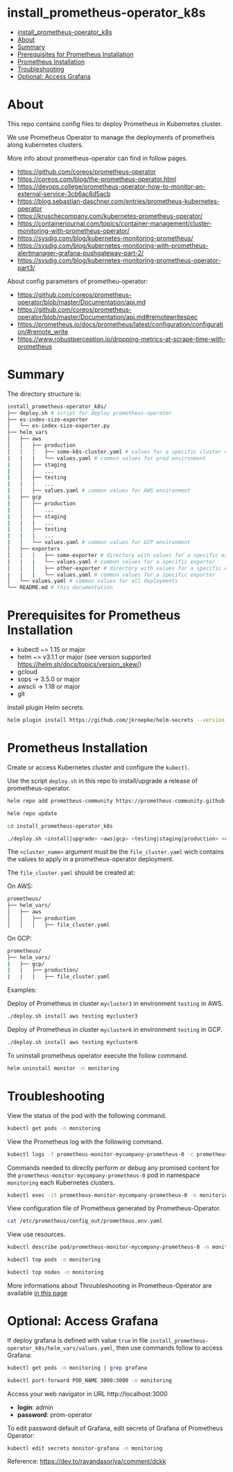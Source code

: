 # install_prometheus-operator_k8s

<!-- TOC -->

- [install_prometheus-operator_k8s](#install_prometheus-operator_k8s)
- [About](#about)
- [Summary](#summary)
- [Prerequisites for Prometheus Installation](#prerequisites-for-prometheus-installation)
- [Prometheus Installation](#prometheus-installation)
- [Troubleshooting](#troubleshooting)
- [Optional: Access Grafana](#optional-access-grafana)

<!-- TOC -->

# About

This repo contains config files to deploy Prometheus in Kubernetes cluster.

We use Prometheus Operator to manage the deployments of prometheis along kubernetes clusters.

More info about prometheus-operator can find in follow pages.

* https://github.com/coreos/prometheus-operator
* https://coreos.com/blog/the-prometheus-operator.html
* https://devops.college/prometheus-operator-how-to-monitor-an-external-service-3cb6ac8d5acb
* https://blog.sebastian-daschner.com/entries/prometheus-kubernetes-operator
* https://kruschecompany.com/kubernetes-prometheus-operator/
* https://containerjournal.com/topics/container-management/cluster-monitoring-with-prometheus-operator/
* https://sysdig.com/blog/kubernetes-monitoring-prometheus/
* https://sysdig.com/blog/kubernetes-monitoring-with-prometheus-alertmanager-grafana-pushgateway-part-2/
* https://sysdig.com/blog/kubernetes-monitoring-prometheus-operator-part3/

About config parameters of prometheu-operator:

* https://github.com/coreos/prometheus-operator/blob/master/Documentation/api.md
* https://github.com/coreos/prometheus-operator/blob/master/Documentation/api.md#remotewritespec
* https://prometheus.io/docs/prometheus/latest/configuration/configuration/#remote_write
* https://www.robustperception.io/dropping-metrics-at-scrape-time-with-prometheus

# Summary

The directory structure is:

```bash
install_prometheus-operator_k8s/
├── deploy.sh # script for deploy prometheus-operator
├── es-index-size-exporter
│   └── es-index-size-exporter.py
├── helm_vars
│   ├── aws
│   │   ├── production
│   │   │   ├── some-k8s-cluster.yaml # values for a specific cluster deployment
|   |   |   └── values.yaml # common values for prod environment
|   │   ├── staging
|   │   │   ...
|   │   ├── testing
|   │   │   ...
|   │   ├── values.yaml # common values for AWS environment
|   ├── gcp
|   │   ├── production
|   │   │   ...
|   │   ├── staging
|   |   |   ...
|   |   ├── testing
|   |   |   ...
|   │   └── values.yaml # common values for GCP environment
│   ├── exporters
│   │   │   ├── some-exporter # directory with values for a specific exporter
|   |   |   └── values.yaml # common values for a specific exporter
│   │   │   ├── other-exporter # directory with values for a specific exporter
|   |   |   └── values.yaml # common values for a specific exporter
│   └── values.yaml # common values for all deployments
└── README.md # this documentation
```

# Prerequisites for Prometheus Installation

* kubectl ~> 1.15 or major
* helm ~> v3.1.1 or major (see version supported https://helm.sh/docs/topics/version_skew/)
* gcloud
* sops -> 3.5.0 or major
* awscli -> 1.18 or major
* git

Install plugin Helm secrets.

```bash
helm plugin install https://github.com/jkroepke/helm-secrets --version v3.6.1
```

# Prometheus Installation

Create or access Kubernetes cluster and configure the ``kubectl``.

Use the script `deploy.sh` in this repo to install/upgrade a release of prometheus-operator.

```bash
helm repo add prometheus-community https://prometheus-community.github.io/helm-charts

helm repo update

cd install_prometheus-operator_k8s

./deploy.sh <install|upgrade> <aws|gcp> <testing|staging|production> <cluster_name> [--debug]
```

The `<cluster_name>` argument must be the ``file_cluster.yaml`` wich contains the values to apply in a prometheus-operator deployment.

The ``file_cluster.yaml`` should be created at:

On AWS:

```bash
prometheus/
├── helm_vars/
│   ├── aws
│   │   ├── production
│   │   │   ├── file_cluster.yaml
```

On GCP:

```bash
prometheus/
├── helm_vars/
|   ├── gcp/
|   |   ├── production/
|   |   |   ├── file_cluster.yaml
```

Examples:

Deploy of Prometheus in cluster ``mycluster3`` in environment ``testing`` in AWS.

```bash
./deploy.sh install aws testing mycluster3
```

Deploy of Prometheus in cluster ``mycluster6`` in environment ``testing`` in GCP.

```bash
./deploy.sh install aws testing mycluster6
```

To uninstall prometheus operator execute the follow command.

```bash
helm uninstall monitor -n monitoring
```

# Troubleshooting

View the status of the pod with the following command.

```bash
kubectl get pods -n monitoring
```

View the Prometheus log with the following command.

```bash
kubectl logs -f prometheus-monitor-mycompany-prometheus-0 -c prometheus -n monitoring
```

Commands needed to directly perform or debug any promised content for the ``prometheus-monitor-mycompany-prometheus-0`` pod in namespace ``monitoring`` each Kubernetes clusters.

```bash
kubectl exec -it prometheus-monitor-mycompany-prometheus-0 -n monitoring -- sh
```

View configuration file of Prometheus generated by Prometheus-Operator.

```bash
cat /etc/prometheus/config_out/prometheus.env.yaml
```

View use resources.

```bash
kubectl describe pod/prometheus-monitor-mycompany-prometheus-0 -n monitoring

kubectl top pods -n monitoring

kubectl top nodes -n monitoring
```

More informations about Throubleshooting in Prometheus-Operator are available [in this page](https://github.com/coreos/prometheus-operator/blob/master/Documentation/troubleshooting.md)


# Optional: Access Grafana

If deploy grafana is defined with value ``true`` in file ``install_prometheus-operator_k8s/helm_vars/values.yaml``, then use commands follow to access Grafana:

```bash
kubectl get pods -n monitoring | grep grafana

kubectl port-forward POD_NAME 3000:3000 -n monitoring
```

Access your web navigator in URL http://localhost:3000

* **login**: admin
* **password**: prom-operator

To edit password default of Grafana, edit secrets of Grafana of Prometheus Operator:

```bash
kubectl edit secrets monitor-grafana -n monitoring
```

Reference: https://dev.to/rayandasoriya/comment/dckk